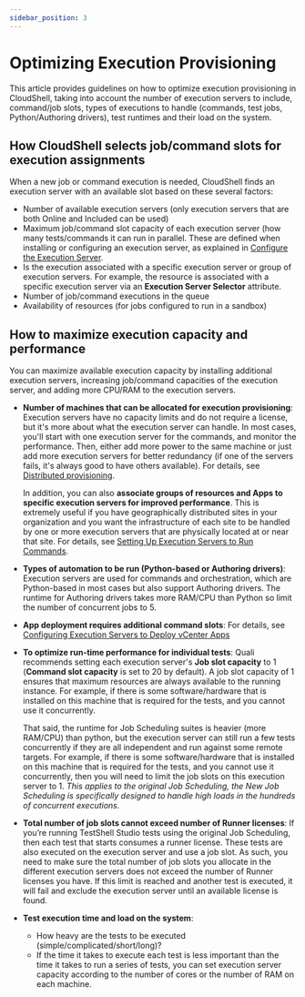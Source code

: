 ```yaml
---
sidebar_position: 3
---
```


# Optimizing Execution Provisioning

This article provides guidelines on how to optimize execution provisioning in CloudShell, taking into account the number of execution servers to include, command/job slots, types of executions to handle (commands, test jobs, Python/Authoring drivers), test runtimes and their load on the system.

## How CloudShell selects job/command slots for execution assignments

When a new job or command execution is needed, CloudShell finds an execution server with an available slot based on these several factors:

- Number of available execution servers (only execution servers that are both Online and Included can be used)
- Maximum job/command slot capacity of each execution server (how many tests/commands it can run in parallel. These are defined when installing or configuring an execution server, as explained in [Configure the Execution Server](../../install-configure/cloudshell-suite/configure-products/config-execution-server.md).
- Is the execution associated with a specific execution server or group of execution servers. For example, the resource is associated with a specific execution server via an **Execution Server Selector** attribute.
- Number of job/command executions in the queue
- Availability of resources (for jobs configured to run in a sandbox)

## How to maximize execution capacity and performance

You can maximize available execution capacity by installing additional execution servers, increasing job/command capacities of the execution server, and adding more CPU/RAM to the execution servers.

- **Number of machines that can be allocated for execution provisioning**: Execution servers have no capacity limits and do not require a license, but it's more about what the execution server can handle. In most cases, you'll start with one execution server for the commands, and monitor the performance. Then, either add more power to the same machine or just add more execution servers for better redundancy (if one of the servers fails, it's always good to have others available). For details, see [Distributed provisioning](./setting-up-execution-servers-to-run-commands.md#distributed-provisioning).
    
    In addition, you can also **associate groups of resources and Apps to specific execution servers for improved performance**. This is extremely useful if you have geographically distributed sites in your organization and you want the infrastructure of each site to be handled by one or more execution servers that are physically located at or near that site. For details, see [Setting Up Execution Servers to Run Commands](./setting-up-execution-servers-to-run-commands.md).
    
- **Types of automation to be run (Python-based or Authoring drivers)**: Execution servers are used for commands and orchestration, which are Python-based in most cases but also support Authoring drivers. The runtime for Authoring drivers takes more RAM/CPU than Python so limit the number of concurrent jobs to 5.
- **App deployment requires additional command slots**: For details, see [Configuring Execution Servers to Deploy vCenter Apps](./setting-up-execution-servers-to-run-commands#configuring-execution-servers-to-deploy-vcenter-apps)
- **To optimize run-time performance for individual tests**: Quali recommends setting each execution server's **Job slot capacity** to 1 (**Command slot capacity** is set to 20 by default). A job slot capacity of 1 ensures that maximum resources are always available to the running instance. For example, if there is some software/hardware that is installed on this machine that is required for the tests, and you cannot use it concurrently.
    
    That said, the runtime for Job Scheduling suites is heavier (more RAM/CPU) than python, but the execution server can still run a few tests concurrently if they are all independent and run against some remote targets. For example, if there is some software/hardware that is installed on this machine that is required for the tests, and you cannot use it concurrently, then you will need to limit the job slots on this execution server to 1. *This applies to the original Job Scheduling, the New Job Scheduling is specifically designed to handle high loads in the hundreds of concurrent executions.*
    
- **Total number of job slots cannot exceed number of Runner licenses**: If you’re running TestShell Studio tests using the original Job Scheduling, then each test that starts consumes a runner license. These tests are also executed on the execution server and use a job slot. As such, you need to make sure the total number of job slots you allocate in the different execution servers does not exceed the number of Runner licenses you have. If this limit is reached and another test is executed, it will fail and exclude the execution server until an available license is found.
- **Test execution time and load on the system**:
    
    - How heavy are the tests to be executed (simple/complicated/short/long)?
    - If the time it takes to execute each test is less important than the time it takes to run a series of tests, you can set execution server capacity according to the number of cores or the number of RAM on each machine.
